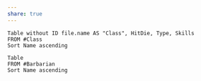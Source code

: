 ```yaml
---
share: true
---
```

```dataview
Table without ID file.name AS "Class", HitDie, Type, Skills
FROM #Class 
Sort Name ascending
```





```dataview
Table 
FROM #Barbarian  
Sort Name ascending
```
